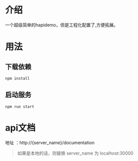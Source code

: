 # 介绍

一个超级简单的hapidemo，但是工程化配置了,方便拓展。

# 用法

##  下载依赖

```
npm install 

```

## 启动服务

```
npm run start

```
# api文档

地址 ：http://{server_name}/documentation
> 如果是本地的话，则替换 server_name 为 localhost:30000


